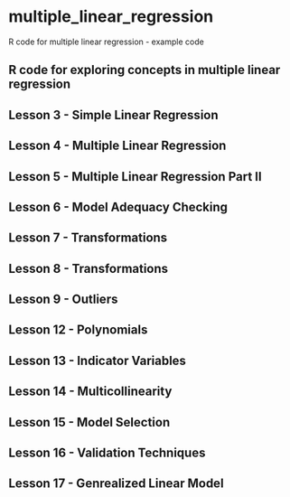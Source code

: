 # multiple_linear_regression
R code for multiple linear regression - example code 
## R code for exploring concepts in multiple linear regression
## Lesson 3 - Simple Linear Regression
## Lesson 4 - Multiple Linear Regression
## Lesson 5 - Multiple Linear Regression Part II
## Lesson 6 - Model Adequacy Checking
## Lesson 7 - Transformations
## Lesson 8 - Transformations
## Lesson 9 - Outliers
## Lesson 12 - Polynomials
## Lesson 13 - Indicator Variables
## Lesson 14 - Multicollinearity
## Lesson 15 - Model Selection
## Lesson 16 - Validation Techniques
## Lesson 17 - Genrealized Linear Model